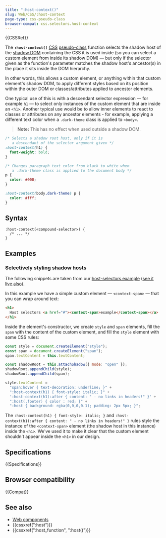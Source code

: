 ```yaml
---
title: ":host-context()"
slug: Web/CSS/:host-context
page-type: css-pseudo-class
browser-compat: css.selectors.host-context
---
```


{{CSSRef}}

The **`:host-context()`** [CSS](/en-US/docs/Web/CSS) [pseudo-class](/en-US/docs/Web/CSS/Pseudo-classes) function selects the shadow host of the [shadow DOM](/en-US/docs/Web/API/Web_components/Using_shadow_DOM) containing the CSS it is used inside (so you can select a custom element from inside its shadow DOM) — but only if the selector given as the function's parameter matches the shadow host's ancestor(s) in the place it sits inside the DOM hierarchy.

In other words, this allows a custom element, or anything within that custom element's shadow DOM, to apply different styles based on its position within the outer DOM or classes/attributes applied to ancestor elements.

One typical use of this is with a descendant selector expression — for example `h1` — to select only instances of the custom element that are inside an `<h1>`. Another typical use would be to allow inner elements to react to classes or attributes on any ancestor elements - for example, applying a different text color when a `.dark-theme` class is applied to `<body>`.

> **Note:** This has no effect when used outside a shadow DOM.

```css
/* Selects a shadow root host, only if it is
   a descendant of the selector argument given */
:host-context(h1) {
  font-weight: bold;
}

/* Changes paragraph text color from black to white when
   a .dark-theme class is applied to the document body */
p {
  color: #000;
}

:host-context(body.dark-theme) p {
  color: #fff;
}
```

## Syntax

```css-nolint
:host-context(<compound-selector>) {
  /* ... */
}
```

## Examples

### Selectively styling shadow hosts

The following snippets are taken from our [host-selectors example](https://github.com/mdn/web-components-examples/tree/main/host-selectors) ([see it live also](https://mdn.github.io/web-components-examples/host-selectors/)).

In this example we have a simple custom element — `<context-span>` — that you can wrap around text:

```html
<h1>
  Host selectors <a href="#"><context-span>example</context-span></a>
</h1>
```

Inside the element's constructor, we create `style` and `span` elements, fill the `span` with the content of the custom element, and fill the `style` element with some CSS rules:

```js
const style = document.createElement("style");
const span = document.createElement("span");
span.textContent = this.textContent;

const shadowRoot = this.attachShadow({ mode: "open" });
shadowRoot.appendChild(style);
shadowRoot.appendChild(span);

style.textContent =
  "span:hover { text-decoration: underline; }" +
  ":host-context(h1) { font-style: italic; }" +
  ':host-context(h1):after { content: " - no links in headers!" }' +
  ":host(.footer) { color : red; }" +
  ":host { background: rgba(0,0,0,0.1); padding: 2px 5px; }";
```

The `:host-context(h1) { font-style: italic; }` and `:host-context(h1):after { content: " - no links in headers!" }` rules style the instance of the `<context-span>` element (the shadow host in this instance) inside the `<h1>`. We've used it to make it clear that the custom element shouldn't appear inside the `<h1>` in our design.

## Specifications

{{Specifications}}

## Browser compatibility

{{Compat}}

## See also

- [Web components](/en-US/docs/Web/API/Web_components)
- {{cssxref(":host")}}
- {{cssxref(":host_function", ":host()")}}


